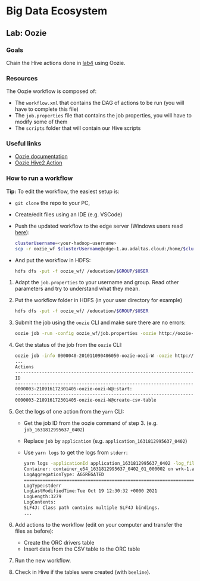 # Big Data Ecosystem

## Lab: Oozie

### Goals

Chain the Hive actions done in [lab4](../lab4) using Oozie.

### Resources

The Oozie workflow is composed of:

- The `workflow.xml` that contains the DAG of actions to be run (you will have to complete this file)
- The `job.properties` file that contains the job properties, you will have to modify some of them
- The `scripts` folder that will contain our Hive scripts

### Useful links

- [Oozie documentation](https://oozie.apache.org/docs/4.3.1/)
- [Oozie Hive2 Action](https://oozie.apache.org/docs/4.3.1/DG_Hive2ActionExtension.html)

### How to run a workflow

**Tip:** To edit the workflow, the easiest setup is: 

- `git clone` the repo to your PC,

- Create/edit files using an IDE (e.g. VSCode)

- Push the updated workflow to the edge server (Windows users read [here](https://stackoverflow.com/questions/8975798/copying-a-local-file-from-windows-to-a-remote-server-using-scp)):

  ```bash
  clusterUsername=<your-hadoop-username>
  scp -r oozie_wf $clusterUsername@edge-1.au.adaltas.cloud:/home/$clusterUsername
  ```

- And put the workflow in HDFS:

  ```bash
  hdfs dfs -put -f oozie_wf/ /education/$GROUP/$USER
  ```

1. Adapt the `job.properties` to your username and group. Read other parameters and try to understand what they mean.

2. Put the workflow folder in HDFS (in your user directory for example)

   ```bash
   hdfs dfs -put -f oozie_wf/ /education/$GROUP/$USER
   ```

3. Submit the job using the `oozie` CLI and make sure there are no errors:

   ```bash
   oozie job -run -config oozie_wf/job.properties -oozie http://oozie-1.au.adaltas.cloud:11000/oozie
   ```

4. Get the status of the job from the `oozie` CLI:

   ```sh
   oozie job -info 0000040-201011090406050-oozie-oozi-W -oozie http://oozie-1.au.adaltas.cloud:11000/oozie
   ...
   Actions
   ------------------------------------------------------------------------------------------------------------------------------------
   ID                                                                            Status    Ext ID                 Ext Status Err Code
   ------------------------------------------------------------------------------------------------------------------------------------
   0000003-210916172301405-oozie-oozi-W@:start:                                  OK        -                      OK         -
   ------------------------------------------------------------------------------------------------------------------------------------
   0000003-210916172301405-oozie-oozi-W@create-csv-table                         OK        job_1631812995637_0402 SUCCEEDED  -
   ```

5. Get the logs of one action from the `yarn` CLI:
   - Get the job ID from the oozie command of step 3. (e.g. `job_1631812995637_0402`)
   - Replace `job` by `application` (e.g. `application_1631812995637_0402`)
   -  Use `yarn logs` to get the logs from `stderr`:

      ```sh
      yarn logs -applicationId application_1631812995637_0402 -log_files 'stderr'
      Container: container_e54_1631812995637_0402_01_000002 on wrk-1.au.adaltas.cloud_45454_1634646632767
      LogAggregationType: AGGREGATED
      ===================================================================================================
      LogType:stderr
      LogLastModifiedTime:Tue Oct 19 12:30:32 +0000 2021
      LogLength:3279
      LogContents:
      SLF4J: Class path contains multiple SLF4J bindings.
      ...
      ```
      
6. Add actions to the workflow (edit on your computer and transfer the files as before):
   - Create the ORC drivers table
   - Insert data from the CSV table to the ORC table

7. Run the new workflow.

8. Check in Hive if the tables were created (with `beeline`).
